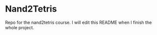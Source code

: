 # Nand2Tetris
Repo for the nand2tetris course. I will edit this README when I finish the whole project.